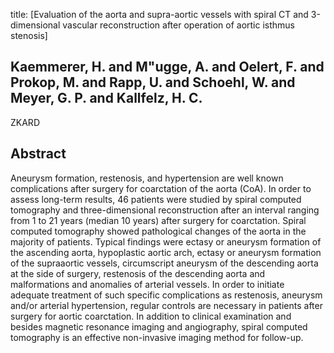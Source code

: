 title: [Evaluation of the aorta and supra-aortic vessels with spiral CT and 3-dimensional vascular reconstruction after operation of aortic isthmus stenosis]

## Kaemmerer, H. and M"ugge, A. and Oelert, F. and Prokop, M. and Rapp, U. and Schoehl, W. and Meyer, G. P. and Kallfelz, H. C.
ZKARD


## Abstract
Aneurysm formation, restenosis, and hypertension are well known complications after surgery for coarctation of the aorta (CoA). In order to assess long-term results, 46 patients were studied by spiral computed tomography and three-dimensional reconstruction after an interval ranging from 1 to 21 years (median 10 years) after surgery for coarctation. Spiral computed tomography showed pathological changes of the aorta in the majority of patients. Typical findings were ectasy or aneurysm formation of the ascending aorta, hypoplastic aortic arch, ectasy or aneurysm formation of the supraaortic vessels, circumscript aneurysm of the descending aorta at the side of surgery, restenosis of the descending aorta and malformations and anomalies of arterial vessels. In order to initiate adequate treatment of such specific complications as restenosis, aneurysm and/or arterial hypertension, regular controls are necessary in patients after surgery for aortic coarctation. In addition to clinical examination and besides magnetic resonance imaging and angiography, spiral computed tomography is an effective non-invasive imaging method for follow-up.

